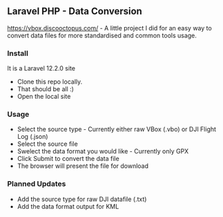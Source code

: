 ## Laravel PHP - Data Conversion
https://vbox.discooctopus.com/ -
A little project I did for an easy way to convert data files for more standardised and common tools usage.

### Install
It is a Laravel 12.2.0 site
- Clone this repo locally.
- That should be all :)
- Open the local site

### Usage
* Select the source type - Currently either raw VBox (.vbo) or DJI Flight Log (.json)
* Select the source file
* Swelect the data format you would like - Currently only GPX
* Click Submit to convert the data file
* The browser will present the file for download

### Planned Updates
* Add the source type for raw DJI datafile (.txt)
* Add the data format output for KML
